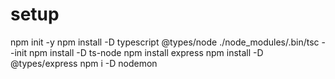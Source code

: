 
# setup

npm init -y
npm install -D typescript @types/node
./node_modules/.bin/tsc --init
npm install -D ts-node
npm install express
npm install -D @types/express
npm i -D nodemon
